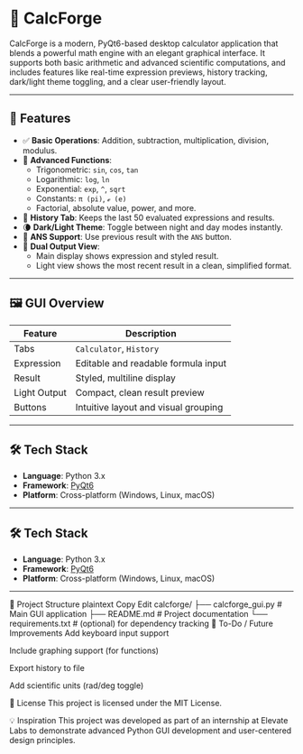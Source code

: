 # 🧮 CalcForge 

CalcForge is a modern, PyQt6-based desktop calculator application that blends a powerful math engine with an elegant graphical interface. It supports both basic arithmetic and advanced scientific computations, and includes features like real-time expression previews, history tracking, dark/light theme toggling, and a clear user-friendly layout.

---

## 🚀 Features

- ✅ **Basic Operations**: Addition, subtraction, multiplication, division, modulus.
- 🧠 **Advanced Functions**:
  - Trigonometric: `sin`, `cos`, `tan`
  - Logarithmic: `log`, `ln`
  - Exponential: `exp`, `^`, `sqrt`
  - Constants: `π (pi)`, `ℯ (e)`
  - Factorial, absolute value, power, and more.
- 📜 **History Tab**: Keeps the last 50 evaluated expressions and results.
- 🌘 **Dark/Light Theme**: Toggle between night and day modes instantly.
- 🧠 **ANS Support**: Use previous result with the `ANS` button.
- 🧾 **Dual Output View**: 
  - Main display shows expression and styled result.
  - Light view shows the most recent result in a clean, simplified format.

---

## 🖼️ GUI Overview

| Feature       | Description                           |
|--------------|---------------------------------------|
| Tabs         | `Calculator`, `History`               |
| Expression   | Editable and readable formula input   |
| Result       | Styled, multiline display             |
| Light Output | Compact, clean result preview         |
| Buttons      | Intuitive layout and visual grouping  |

---

## 🛠️ Tech Stack

- **Language**: Python 3.x
- **Framework**: [PyQt6](https://pypi.org/project/PyQt6/)
- **Platform**: Cross-platform (Windows, Linux, macOS)

---

## 🛠️ Tech Stack

- **Language**: Python 3.x
- **Framework**: [PyQt6](https://pypi.org/project/PyQt6/)
- **Platform**: Cross-platform (Windows, Linux, macOS)

---

📁 Project Structure
plaintext
Copy
Edit
calcforge/
├── calcforge_gui.py       # Main GUI application
├── README.md              # Project documentation
└── requirements.txt       # (optional) for dependency tracking
📌 To-Do / Future Improvements
 Add keyboard input support

 Include graphing support (for functions)

 Export history to file

 Add scientific units (rad/deg toggle)

 📄 License
This project is licensed under the MIT License.

💡 Inspiration
This project was developed as part of an internship at Elevate Labs to demonstrate advanced Python GUI development and user-centered design principles.
